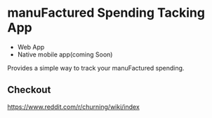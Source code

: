 # manuFactured Spending Tacking App

- Web App
- Native mobile app(coming Soon)

Provides a simple way to track your manuFactured spending.

## Checkout

<https://www.reddit.com/r/churning/wiki/index>
